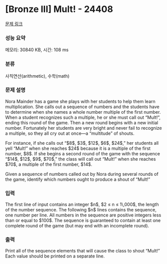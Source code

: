 # [Bronze III] Mult! - 24408 

[문제 링크](https://www.acmicpc.net/problem/24408) 

### 성능 요약

메모리: 30840 KB, 시간: 108 ms

### 분류

사칙연산(arithmetic), 수학(math)

### 문제 설명

<p>Nora Mainder has a game she plays with her students to help them learn multiplication. She calls out a sequence of numbers and the students have to determine when she names a whole number multiple of the first number. When a student recognizes such a multiple, he or she must call out “Mult!”, ending this round of the game. Then a new round begins with a new initial number. Fortunately her students are very bright and never fail to recognize a multiple, so they all cry out at once—a “multitude” of shouts.</p>

<p>For instance, if she calls out “$8$, $3$, $12$, $6$, $24$,” her students all yell “Mult!” when she reaches $24$ because it is a multiple of the first number, $8$. If she begins a second round of the game with the sequence “$14$, $12$, $9$, $70$,” the class will call out “Mult!” when she reaches $70$, a multiple of the first number, $14$.</p>

<p>Given a sequence of numbers called out by Nora during several rounds of the game, identify which numbers ought to produce a shout of “Mult!”</p>

### 입력 

 <p>The first line of input contains an integer $n$, $2 ≤ n ≤ 1\,000$, the length of the number sequence. The following $n$ lines contains the sequence, one number per line. All numbers in the sequence are positive integers less than or equal to $100$. The sequence is guaranteed to contain at least one complete round of the game (but may end with an incomplete round).</p>

### 출력 

 <p>Print all of the sequence elements that will cause the class to shout “Mult!” Each value should be printed on a separate line.</p>

